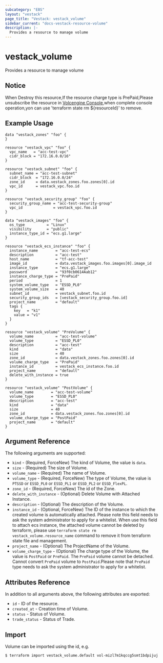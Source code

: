```yaml
---
subcategory: "EBS"
layout: "vestack"
page_title: "Vestack: vestack_volume"
sidebar_current: "docs-vestack-resource-volume"
description: |-
  Provides a resource to manage volume
---
```

# vestack_volume
Provides a resource to manage volume
## Notice
When Destroy this resource,If the resource charge type is PrePaid,Please unsubscribe the resource 
in  [Volcengine Console](https://console.volcengine.com/finance/unsubscribe/),when complete console operation,yon can
use 'terraform state rm ${resourceId}' to remove.
## Example Usage
```hcl
data "vestack_zones" "foo" {
}

resource "vestack_vpc" "foo" {
  vpc_name   = "acc-test-vpc"
  cidr_block = "172.16.0.0/16"
}

resource "vestack_subnet" "foo" {
  subnet_name = "acc-test-subnet"
  cidr_block  = "172.16.0.0/24"
  zone_id     = data.vestack_zones.foo.zones[0].id
  vpc_id      = vestack_vpc.foo.id
}

resource "vestack_security_group" "foo" {
  security_group_name = "acc-test-security-group"
  vpc_id              = vestack_vpc.foo.id
}

data "vestack_images" "foo" {
  os_type          = "Linux"
  visibility       = "public"
  instance_type_id = "ecs.g1.large"
}

resource "vestack_ecs_instance" "foo" {
  instance_name        = "acc-test-ecs"
  description          = "acc-test"
  host_name            = "tf-acc-test"
  image_id             = data.vestack_images.foo.images[0].image_id
  instance_type        = "ecs.g1.large"
  password             = "93f0cb0614Aab12"
  instance_charge_type = "PrePaid"
  period               = 1
  system_volume_type   = "ESSD_PL0"
  system_volume_size   = 40
  subnet_id            = vestack_subnet.foo.id
  security_group_ids   = [vestack_security_group.foo.id]
  project_name         = "default"
  tags {
    key   = "k1"
    value = "v1"
  }
}

resource "vestack_volume" "PreVolume" {
  volume_name          = "acc-test-volume"
  volume_type          = "ESSD_PL0"
  description          = "acc-test"
  kind                 = "data"
  size                 = 40
  zone_id              = data.vestack_zones.foo.zones[0].id
  volume_charge_type   = "PrePaid"
  instance_id          = vestack_ecs_instance.foo.id
  project_name         = "default"
  delete_with_instance = true
}

resource "vestack_volume" "PostVolume" {
  volume_name        = "acc-test-volume"
  volume_type        = "ESSD_PL0"
  description        = "acc-test"
  kind               = "data"
  size               = 40
  zone_id            = data.vestack_zones.foo.zones[0].id
  volume_charge_type = "PostPaid"
  project_name       = "default"
}
```
## Argument Reference
The following arguments are supported:
* `kind` - (Required, ForceNew) The kind of Volume, the value is `data`.
* `size` - (Required) The size of Volume.
* `volume_name` - (Required) The name of Volume.
* `volume_type` - (Required, ForceNew) The type of Volume, the value is `PTSSD` or `ESSD_PL0` or `ESSD_PL1` or `ESSD_PL2` or `ESSD_FlexPL`.
* `zone_id` - (Required, ForceNew) The id of the Zone.
* `delete_with_instance` - (Optional) Delete Volume with Attached Instance.
* `description` - (Optional) The description of the Volume.
* `instance_id` - (Optional, ForceNew) The ID of the instance to which the created volume is automatically attached. Please note this field needs to ask the system administrator to apply for a whitelist.
When use this field to attach ecs instance, the attached volume cannot be deleted by terraform, please use `terraform state rm vestack_volume.resource_name` command to remove it from terraform state file and management.
* `project_name` - (Optional) The ProjectName of the Volume.
* `volume_charge_type` - (Optional) The charge type of the Volume, the value is `PostPaid` or `PrePaid`. The `PrePaid` volume cannot be detached. Cannot convert `PrePaid` volume to `PostPaid`.Please note that `PrePaid` type needs to ask the system administrator to apply for a whitelist.

## Attributes Reference
In addition to all arguments above, the following attributes are exported:
* `id` - ID of the resource.
* `created_at` - Creation time of Volume.
* `status` - Status of Volume.
* `trade_status` - Status of Trade.


## Import
Volume can be imported using the id, e.g.
```
$ terraform import vestack_volume.default vol-mizl7m1kqccg5smt1bdpijuj
```

